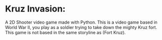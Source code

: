 # Kruz Invasion:
A 2D Shooter video game made with Python.
This is a video game based in World War II, you play as a soldier trying to take down the mighty Kruz fort. This game is not based in the same storyline as (Fort Kruz).
